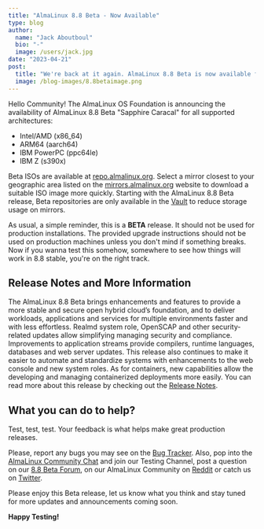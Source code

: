 ```yaml
---
title: "AlmaLinux 8.8 Beta - Now Available"
type: blog
author:
  name: "Jack Aboutboul"
  bio: "-"
  image: /users/jack.jpg
date: "2023-04-21"
post:
  title: "We're back at it again. AlmaLinux 8.8 Beta is now available for testing!"
  image: /blog-images/8.8betaimage.png
---
```


Hello Community! The AlmaLinux OS Foundation is announcing the availability of AlmaLinux 8.8 Beta "Sapphire Caracal" for all supported architectures:

- Intel/AMD (x86_64)
- ARM64 (aarch64)
- IBM PowerPC (ppc64le)
- IBM Z (s390x)

Beta ISOs are available at [repo.almalinux.org](https://repo.almalinux.org/almalinux/8.8-beta/isos/). Select a mirror closest to your geographic area listed on the [mirrors.almalinux.org](https://mirrors.almalinux.org) website to download a suitable ISO image more quickly.
Starting with the AlmaLinux 8.8 Beta release, Beta repositories are only available in the [Vault](https://repo.almalinux.org/vault/8.8-beta/) to reduce storage usage on mirrors.

As usual, a simple reminder, this is a **BETA** release. It should not be used for production installations. The provided upgrade instructions should not be used on production machines unless you don't mind if something breaks. Now if you wanna test this somehow, somewhere to see how things will work in 8.8 stable, you're on the right track.

## Release Notes and More Information

The AlmaLinux 8.8 Beta brings enhancements and features to provide a more stable and secure open hybrid cloud’s foundation, and to deliver workloads, applications and services for multiple environments faster and with less effortless. Realmd system role, OpenSCAP and other security-related updates allow simplifying managing security and compliance. Improvements to application streams provide compilers, runtime languages, databases and web server updates. This release also continues to make it easier to automate and standardize systems with enhancements to the web console and new system roles. As for containers, new capabilities allow the developing and managing containerized deployments more easily.
You can read more about this release by checking out the [Release Notes](https://wiki.almalinux.org/release-notes/8.8-beta.html).

## What you can do to help?

Test, test, test. Your feedback is what helps make great production releases.

Please, report any bugs you may see on the [Bug Tracker](https://bugs.almalinux.org/). Also, pop into the [AlmaLinux Community Chat](https://chat.almalinux.org) and join our Testing Channel, post a question on our [8.8 Beta Forum](https://forums.almalinux.org/c/devel/8-8-beta/29), on our AlmaLinux Community on [Reddit](https://reddit.com/r/almalinux) or catch us on [Twitter](https://twitter.com/almalinux).

Please enjoy this Beta release, let us know what you think and stay tuned for more updates and announcements coming soon.

**Happy Testing!**
